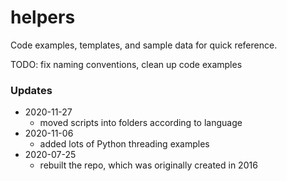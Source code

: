 # helpers
Code examples, templates, and sample data for quick reference.

TODO: fix naming conventions, clean up code examples

### Updates
- 2020-11-27
	- moved scripts into folders according to language
- 2020-11-06
	- added lots of Python threading examples
- 2020-07-25
	- rebuilt the repo, which was originally created in 2016
